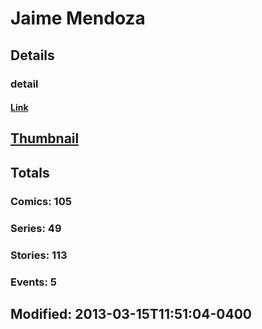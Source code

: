 # Jaime  Mendoza 
## Details
### detail
#### [Link](http://marvel.com/comics/creators/802/jaime_mendoza?utm_campaign=apiRef&utm_source=225578a89fc76f3d20fbffda5d17a88d)
## [Thumbnail](http://i.annihil.us/u/prod/marvel/i/mg/6/b0/4bb64b1e77675.jpg)
## Totals
### Comics: 105
### Series: 49
### Stories: 113
### Events: 5
## Modified: 2013-03-15T11:51:04-0400